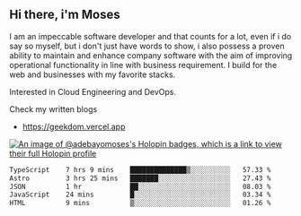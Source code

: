 ## Hi there, i'm Moses

I am an impeccable software developer and that counts for a lot, even if i do say so myself, but i don't just have words to show, i also possess a proven ability to maintain and enhance company software with the aim of improving operational functionality in line with business requirement. I build for the web and businesses with my favorite stacks.

Interested in Cloud Engineering and DevOps.

Check my written blogs
- https://geekdom.vercel.app

[![An image of @adebayomoses's Holopin badges, which is a link to view their full Holopin profile](https://holopin.me/adebayomoses)](https://holopin.io/@adebayomoses)

<!--START_SECTION:waka-->

```txt
TypeScript    7 hrs 9 mins    ██████████████▒░░░░░░░░░░   57.33 %
Astro         3 hrs 25 mins   ███████░░░░░░░░░░░░░░░░░░   27.43 %
JSON          1 hr            ██░░░░░░░░░░░░░░░░░░░░░░░   08.03 %
JavaScript    24 mins         █░░░░░░░░░░░░░░░░░░░░░░░░   03.34 %
HTML          9 mins          ▒░░░░░░░░░░░░░░░░░░░░░░░░   01.26 %
```

<!--END_SECTION:waka-->
